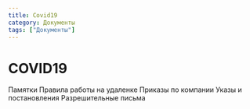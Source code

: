 ```yaml
---
title: Сovid19
category: Документы
tags: ["Документы"]
---
```

# СOVID19
Памятки
Правила работы на удаленке
Приказы по компании
Указы и постановления
Разрешительные письма